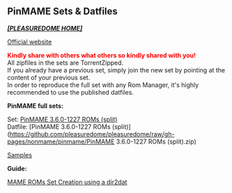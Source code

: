 ## PinMAME Sets & Datfiles

<i><b>[[PLEASUREDOME HOME]](https://pleasuredome.github.io/pleasuredome/index.html)</b></i><br>

[Official website](https://github.com/vpinball/pinmame/releases)<br>

<b><span style="color: red;">Kindly share with others what others so kindly shared with you!</span></b><br>
All zipfiles in the sets are TorrentZipped.<br>
If you already have a previous set, simply join the new set by pointing at the content of your previous set.<br>
In order to reproduce the full set with any Rom Manager, it's highly recommended to use the published datfiles.<br>

<b>PinMAME full sets:</b>

Set: [PinMAME 3.6.0-1227 ROMs (split)](magnet:?xt=urn:btih:343fbafa66de33ed1480c8b250aacd65d29b519d&dn=PinMAME%203.6.0-1227%20ROMs%20%28split%29&tr=udp%3A%2F%2Ftracker.opentrackr.org%3A1337%2Fannounce&tr=udp%3A%2F%2Fexodus.desync.com%3A6969%2Fannounce)<br>
Datfile: [PinMAME 3.6.0-1227 ROMs (split)](https://github.com/pleasuredome/pleasuredome/raw/gh-pages/nonmame/pinmame/PinMAME 3.6.0-1227 ROMs (split).zip)<br>

[Samples](https://sourceforge.net/projects/pinmame/files/samples/)<br>

<b>Guide:</b>

[MAME ROMs Set Creation using a dir2dat](https://pleasuredome.miraheze.org/wiki/MAME_ROMs_Set_Creation_using_a_dir2dat)<br>

